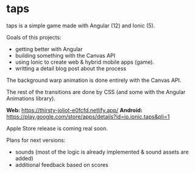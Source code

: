 # taps

taps is a simple game made with Angular (12) and Ionic (5).

Goals of this projects:
- getting better with Angular
- building something with the Canvas API
- using Ionic to create web & hybrid mobile apps (game).
- writting a detail blog post about the process

The background warp animation is done entirely with the Canvas API.

The rest of the transitions are done by CSS (and some with the Angular Animations library).

**Web:** https://thirsty-joliot-e0fcfd.netlify.app/
**Android:** https://play.google.com/store/apps/details?id=io.ionic.taps&pli=1

Apple Store release is coming real soon.

Plans for next versions:
- sounds (most of the logic is already implemented & sound assets are added)
- additional feedback based on scores
